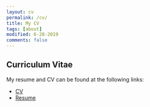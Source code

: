 ```yaml
---
layout: cv
permalink: /cv/
title: My CV
tags: [about]
modified: 6-28-2019
comments: false
---
```

<h2 id="my-cv">Curriculum Vitae</h2>

<p>
My resume and CV can be found at the following links:
</p>

<ul>
<li><a href="http://andyth.ai/files/cv.pdf" target="_blank">CV</a><br /></li>
<li><a href="http://andyth.ai/files/resume.pdf" target="_blank">Resume</a><br /></li>
</ul>


